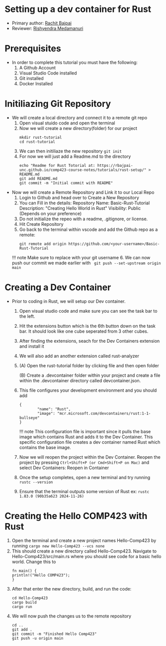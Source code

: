 # Setting up a dev container for Rust 

* Primary author: [Rachit Bajpai](https://github.com/rbajpai-unc)
* Reviewer: [Rishyendra Medamanuri](https://github.com/rishyendra333)

# Prerequisites
* In order to complete this tutorial you must have the following:
    1. A Github Account
    2. Visual Studio Code installed
    3. Git installed
    4. Docker Installed

# Initiliazing Git Repository
* We will create a local directory and connect it to a remote git repo
    1. Open visual stuido code and open the terminal
    2. Now we will create a new directory(folder) for our project
        ```
        mkdir rust-tutorial
        cd rust-tutorial
        ```
    3. We can then initiliaze the new repository
        ```git init```
    4. For now we will just add a Readme.md to the directory
        ```
        echo "Readme for Rust Totorial at: https://rbajpai-unc.github.io/comp423-course-notes/tutorials/rust-setup/" > README.md
        git add README.md
        git commit -m "Initial commit with README"
        ``` 
* Now we will create a Remote Repository and Link it to our Local Repo
    1. Login to Github and head over to Create a New Repository
    2. You can Fill in the details:
        Repository Name: Basic-Rust-Tutorial
        Description: "Creating Hello World in Rust"
        Visibility: Public (Depends on your preference)
    3. Do not initialize the repeo with a readme, .gitignore, or license.
    4. Hit Create Repository
    5. Go back to the terminal within vscode and add the Github repo as a remote:
        ```
        git remote add origin https://github.com/<your-username>/Basic-Rust-Tutorial
        ```
    !!! note
        Make sure to replace <your-username> with your git username
    6. We can now push our commit we made earlier with 
    ``` git push --set-upstream origin main```
# Creating a Dev Container
* Prior to coding in Rust, we will setup our Dev container. 
    1. Open visual studio code and make sure you can see the task bar to the left. 
    2. Hit the extensions button which is the 6th button down on the task bar. It should look like one cube seperated from 3 other cubes. 
    3. After finding the extensions, seach for the Dev Containers extension and install it
    4. We will also add an another extension called rust-analyzer
    5. (A) Open the rust-tutorial folder by clicking file and then open folder
     
        (B) Create a .devcontainer folder within your project and create a file within the .devcontainer directory called devcontainer.json.
    6. This file configures your development environment and you should add 
        ``` 
        {
	            "name": "Rust",
                "image": "mcr.microsoft.com/devcontainers/rust:1-1-bullseye"
        }
        ``` 
        !!! note
            This configuration file is important since it pulls the base image which contains Rust and adds it to the Dev Container. This specific configuration file creates a dev container named Rust which contains the base image.
    7. Now we will reopen the project within the Dev Container. Reopen the project by pressing ``` Ctrl+Shift+P (or Cmd+Shift+P on Mac) ``` and select Dev Containers: Reopen in Container
    8. Once the setup completes, open a new terminal and try running ``` rustc --version ```
    9. Ensure that the terminal outputs some version of Rust
        ex: ```rustc 1.83.0 (90b35a623 2024-11-26)```
# Creating the Hello COMP423 with Rust
1.  Open the terminal and create a new project names Hello-Comp423 by running
    ```cargo new Hello-Comp423 --vcs none ```
2. This should create a new directory called Hello-Comp423. Navigate to Hello-Comp423/src/main.rs where you should see code for a basic hello world. Change this to 
    ```
    fn main() {
    println!("Hello COMP423");
    }
    ```
3. After that enter the new directory, build, and run the code:
    ```
    cd Hello-Comp423
    cargo build
    cargo run
    ```
4. We will now push the changes us to the remote repository
    ```
    cd ..
    git add .
    git commit -m "Finished Hello Comp423"
    git push -u origin main
    ```
        